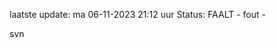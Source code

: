 laatste update: 
ma 06-11-2023 21:12   uur 
Status: FAALT - fout - 
<div class="service R">svn</div>